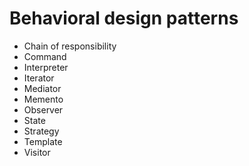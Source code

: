 # Behavioral design patterns
- Chain of responsibility
- Command
- Interpreter
- Iterator
- Mediator
- Memento
- Observer
- State
- Strategy
- Template
- Visitor